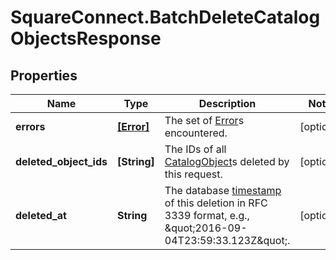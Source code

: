 # SquareConnect.BatchDeleteCatalogObjectsResponse

## Properties
Name | Type | Description | Notes
------------ | ------------- | ------------- | -------------
**errors** | [**[Error]**](Error.md) | The set of [Error](#type-error)s encountered. | [optional] 
**deleted_object_ids** | **[String]** | The IDs of all [CatalogObject](#type-catalogobject)s deleted by this request. | [optional] 
**deleted_at** | **String** | The database [timestamp](#workingwithdates) of this deletion in RFC 3339 format, e.g., \&quot;2016-09-04T23:59:33.123Z\&quot;. | [optional] 


